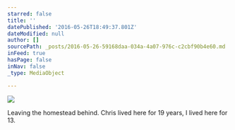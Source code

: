 ```yaml
---
starred: false
title: ''
datePublished: '2016-05-26T18:49:37.801Z'
dateModified: null
author: []
sourcePath: _posts/2016-05-26-59168daa-034a-4a07-976c-c2cbf90b4e60.md
inFeed: true
hasPage: false
inNav: false
_type: MediaObject

---
```

![](https://the-grid-user-content.s3-us-west-2.amazonaws.com/a6b34e29-8859-4ed9-bae0-922af0e80544.jpg)

Leaving the homestead behind. Chris lived here for 19 years, I lived here for 13\.